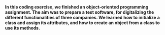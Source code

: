 <h4>In this coding exercise, we finished an object-oriented programming assignment. The aim was to prepare a test software, for digitalizing the different functionalities of three companies. We learned how to initialize a class and assign its attributes, and how to create an object from a class to use its methods.<h4>
